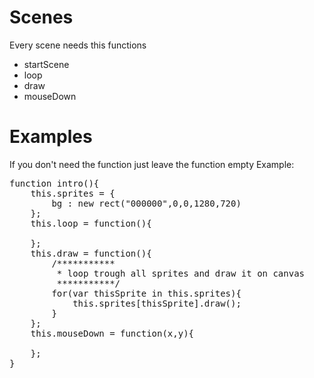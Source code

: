 # Scenes
Every scene needs this functions
* startScene
* loop
* draw
* mouseDown

# Examples
If you don't need the function just leave the function empty
Example:
<pre>function intro(){
    this.sprites = {
        bg : new rect("000000",0,0,1280,720)    
    };
    this.loop = function(){
        
    };
    this.draw = function(){
        /***********
         * loop trough all sprites and draw it on canvas
         ***********/     
        for(var thisSprite in this.sprites){
            this.sprites[thisSprite].draw();       
        } 
    };
    this.mouseDown = function(x,y){
        
    };
} </pre>